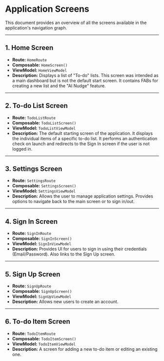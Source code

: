 # Application Screens

This document provides an overview of all the screens available in the application's navigation graph.

---

## 1. Home Screen

-   **Route:** `HomeRoute`
-   **Composable:** `HomeScreen()`
-   **ViewModel:** `HomeViewModel`
-   **Description:** Displays a list of "To-do" lists. This screen was intended as a main dashboard but is not the default start screen. It contains FABs for creating a new list and the "AI Nudge" feature.

---

## 2. To-do List Screen

-   **Route:** `TodoListRoute`
-   **Composable:** `TodoListScreen()`
-   **ViewModel:** `TodoListViewModel`
-   **Description:** The default starting screen of the application. It displays the individual items of a specific to-do list. It performs an authentication check on launch and redirects to the Sign In screen if the user is not logged in.

---

## 3. Settings Screen

-   **Route:** `SettingsRoute`
-   **Composable:** `SettingsScreen()`
-   **ViewModel:** `SettingsViewModel`
-   **Description:** Allows the user to manage application settings. Provides options to navigate back to the main screen or to sign in/out.

---

## 4. Sign In Screen

-   **Route:** `SignInRoute`
-   **Composable:** `SignInScreen()`
-   **ViewModel:** `SignInViewModel`
-   **Description:** Provides UI for users to sign in using their credentials (Email/Password). Also links to the Sign Up screen.

---

## 5. Sign Up Screen

-   **Route:** `SignUpRoute`
-   **Composable:** `SignUpScreen()`
-   **ViewModel:** `SignUpViewModel`
-   **Description:** Allows new users to create an account.

---

## 6. To-do Item Screen

-   **Route:** `TodoItemRoute`
-   **Composable:** `TodoItemScreen()`
-   **ViewModel:** `TodoItemViewModel`
-   **Description:** A screen for adding a new to-do item or editing an existing one.

